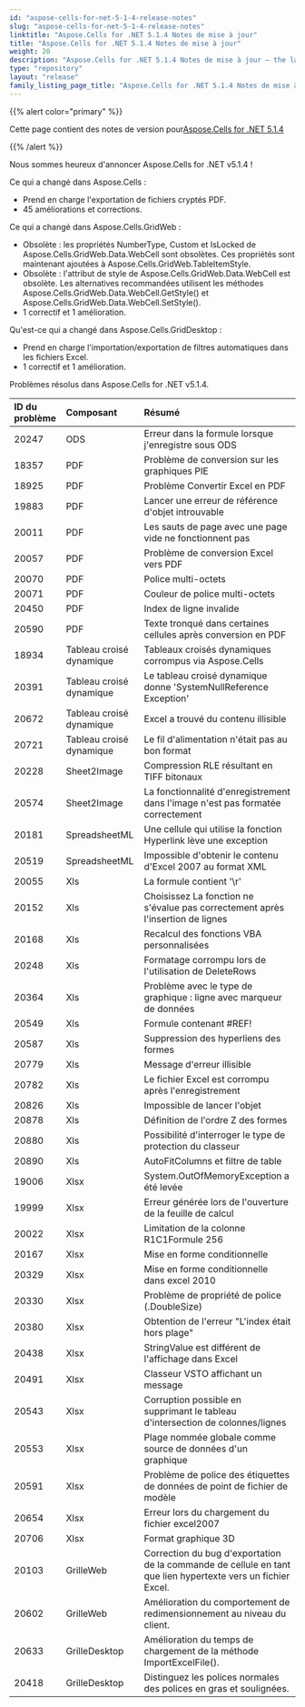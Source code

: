 ```yaml
---
id: "aspose-cells-for-net-5-1-4-release-notes"
slug: "aspose-cells-for-net-5-1-4-release-notes"
linktitle: "Aspose.Cells for .NET 5.1.4 Notes de mise à jour"
title: "Aspose.Cells for .NET 5.1.4 Notes de mise à jour"
weight: 20
description: "Aspose.Cells for .NET 5.1.4 Notes de mise à jour – the latest updates and fixes."
type: "repository"
layout: "release"
family_listing_page_title: "Aspose.Cells for .NET 5.1.4 Notes de mise à jour"
---
```

{{% alert color="primary" %}} 

 Cette page contient des notes de version pour[Aspose.Cells for .NET 5.1.4](https://releases.aspose.com/cells/net/new-releases/aspose.cells-for-.net-5.1.4/)

{{% /alert %}} 

 Nous sommes heureux d'annoncer Aspose.Cells for .NET v5.1.4 !

 Ce qui a changé dans Aspose.Cells :

- Prend en charge l'exportation de fichiers cryptés PDF.
- 45 améliorations et corrections.

 Ce qui a changé dans Aspose.Cells.GridWeb :

- Obsolète : les propriétés NumberType, Custom et IsLocked de Aspose.Cells.GridWeb.Data.WebCell sont obsolètes. Ces propriétés sont maintenant ajoutées à Aspose.Cells.GridWeb.TableItemStyle.
- Obsolète : l'attribut de style de Aspose.Cells.GridWeb.Data.WebCell est obsolète. Les alternatives recommandées utilisent les méthodes Aspose.Cells.GridWeb.Data.WebCell.GetStyle() et Aspose.Cells.GridWeb.Data.WebCell.SetStyle().
- 1 correctif et 1 amélioration.



 Qu'est-ce qui a changé dans Aspose.Cells.GridDesktop :

- Prend en charge l'importation/exportation de filtres automatiques dans les fichiers Excel.
- 1 correctif et 1 amélioration.

 Problèmes résolus dans Aspose.Cells for .NET v5.1.4.

|**ID du problème** |**Composant** |**Résumé** |
|:- |:- |:- |
|20247 |ODS | Erreur dans la formule lorsque j'enregistre sous ODS|
|18357 | PDF| Problème de conversion sur les graphiques PIE|
|18925 | PDF| Problème Convertir Excel en PDF|
|19883 | PDF| Lancer une erreur de référence d'objet introuvable|
|20011 | PDF| Les sauts de page avec une page vide ne fonctionnent pas|
|20057 | PDF| Problème de conversion Excel vers PDF|
|20070 | PDF| Police multi-octets|
|20071 | PDF| Couleur de police multi-octets|
|20450 | PDF| Index de ligne invalide|
|20590 | PDF| Texte tronqué dans certaines cellules après conversion en PDF|
|18934 | Tableau croisé dynamique| Tableaux croisés dynamiques corrompus via Aspose.Cells|
|20391 | Tableau croisé dynamique|Le tableau croisé dynamique donne 'SystemNullReference Exception'|
|20672 | Tableau croisé dynamique| Excel a trouvé du contenu illisible|
|20721 | Tableau croisé dynamique| Le fil d'alimentation n'était pas au bon format|
|20228 | Sheet2Image| Compression RLE résultant en TIFF bitonaux|
|20574 | Sheet2Image| La fonctionnalité d'enregistrement dans l'image n'est pas formatée correctement|
|20181 |SpreadsheetML | Une cellule qui utilise la fonction Hyperlink lève une exception|
|20519 |SpreadsheetML | Impossible d'obtenir le contenu d'Excel 2007 au format XML|
|20055 | Xls| La formule contient '\r'|
|20152 | Xls| Choisissez La fonction ne s'évalue pas correctement après l'insertion de lignes|
|20168 | Xls| Recalcul des fonctions VBA personnalisées|
|20248 | Xls| Formatage corrompu lors de l'utilisation de DeleteRows|
|20364 | Xls| Problème avec le type de graphique : ligne avec marqueur de données|
|20549 | Xls| Formule contenant #REF!|
|20587 | Xls| Suppression des hyperliens des formes|
|20779 | Xls| Message d'erreur illisible|
|20782 | Xls| Le fichier Excel est corrompu après l'enregistrement|
|20826 | Xls| Impossible de lancer l'objet|
|20878 | Xls| Définition de l'ordre Z des formes|
|20880 | Xls| Possibilité d'interroger le type de protection du classeur|
|20890 | Xls| AutoFitColumns et filtre de table|
|19006 | Xlsx| System.OutOfMemoryException a été levée|
|19999 | Xlsx| Erreur générée lors de l'ouverture de la feuille de calcul|
|20022 | Xlsx| Limitation de la colonne R1C1Formule 256|
|20167 | Xlsx|Mise en forme conditionnelle|
|20329 | Xlsx| Mise en forme conditionnelle dans excel 2010|
|20330 | Xlsx| Problème de propriété de police (.DoubleSize)|
|20380 | Xlsx| Obtention de l'erreur "L'index était hors plage"|
|20438 | Xlsx| StringValue est différent de l'affichage dans Excel|
|20491 | Xlsx| Classeur VSTO affichant un message|
|20543 | Xlsx| Corruption possible en supprimant le tableau d'intersection de colonnes/lignes|
|20553 | Xlsx| Plage nommée globale comme source de données d'un graphique|
|20591 | Xlsx| Problème de police des étiquettes de données de point de fichier de modèle|
|20654 | Xlsx| Erreur lors du chargement du fichier excel2007|
|20706 | Xlsx| Format graphique 3D|
|20103 | GrilleWeb| Correction du bug d'exportation de la commande de cellule en tant que lien hypertexte vers un fichier Excel.|
|20602 | GrilleWeb| Amélioration du comportement de redimensionnement au niveau du client.|
|20633 | GrilleDesktop| Amélioration du temps de chargement de la méthode ImportExcelFile().|
|20418 | GrilleDesktop| Distinguez les polices normales des polices en gras et soulignées.|

